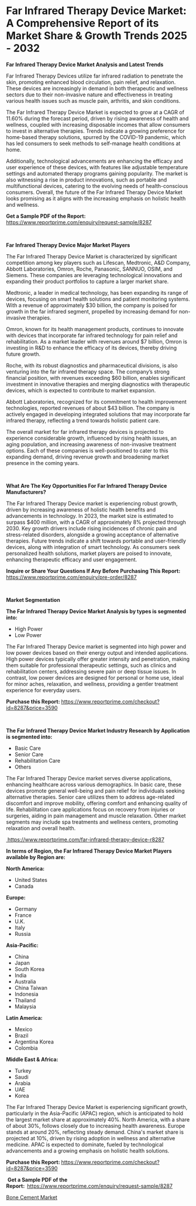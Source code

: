 <p><h1>Far Infrared Therapy Device Market: A Comprehensive Report of its Market Share & Growth Trends 2025 - 2032</h1></p><p><strong>Far Infrared Therapy Device Market Analysis and Latest Trends</strong></p>
<p><p>Far Infrared Therapy Devices utilize far infrared radiation to penetrate the skin, promoting enhanced blood circulation, pain relief, and relaxation. These devices are increasingly in demand in both therapeutic and wellness sectors due to their non-invasive nature and effectiveness in treating various health issues such as muscle pain, arthritis, and skin conditions.</p><p>The Far Infrared Therapy Device Market is expected to grow at a CAGR of 11.60% during the forecast period, driven by rising awareness of health and wellness, coupled with increasing disposable incomes that allow consumers to invest in alternative therapies. Trends indicate a growing preference for home-based therapy solutions, spurred by the COVID-19 pandemic, which has led consumers to seek methods to self-manage health conditions at home.</p><p>Additionally, technological advancements are enhancing the efficacy and user experience of these devices, with features like adjustable temperature settings and automated therapy programs gaining popularity. The market is also witnessing a rise in product innovations, such as portable and multifunctional devices, catering to the evolving needs of health-conscious consumers. Overall, the future of the Far Infrared Therapy Device Market looks promising as it aligns with the increasing emphasis on holistic health and wellness.</p></p>
<p><strong>Get a Sample PDF of the Report:&nbsp;</strong> <a href="https://www.reportprime.com/enquiry/request-sample/8287?utm_campaign=2274&utm_medium=2&utm_source=Github&utm_content=ia&utm_term=19032025&utm_id=far-infrared-therapy-device">https://www.reportprime.com/enquiry/request-sample/8287</a></p>
<p>&nbsp;</p>
<p><strong>Far Infrared Therapy Device Major Market Players</strong></p>
<p><p>The Far Infrared Therapy Device Market is characterized by significant competition among key players such as Lifescan, Medtronic, A&D Company, Abbott Laboratories, Omron, Roche, Panasonic, SANNUO, OSIM, and Siemens. These companies are leveraging technological innovations and expanding their product portfolios to capture a larger market share.</p><p>Medtronic, a leader in medical technology, has been expanding its range of devices, focusing on smart health solutions and patient monitoring systems. With a revenue of approximately $30 billion, the company is poised for growth in the far infrared segment, propelled by increasing demand for non-invasive therapies.</p><p>Omron, known for its health management products, continues to innovate with devices that incorporate far infrared technology for pain relief and rehabilitation. As a market leader with revenues around $7 billion, Omron is investing in R&D to enhance the efficacy of its devices, thereby driving future growth.</p><p>Roche, with its robust diagnostics and pharmaceutical divisions, is also venturing into the far infrared therapy space. The company’s strong financial position, with revenues exceeding $60 billion, enables significant investment in innovative therapies and merging diagnostics with therapeutic devices, which is expected to contribute to market expansion.</p><p>Abbott Laboratories, recognized for its commitment to health improvement technologies, reported revenues of about $43 billion. The company is actively engaged in developing integrated solutions that may incorporate far infrared therapy, reflecting a trend towards holistic patient care.</p><p>The overall market for far infrared therapy devices is projected to experience considerable growth, influenced by rising health issues, an aging population, and increasing awareness of non-invasive treatment options. Each of these companies is well-positioned to cater to this expanding demand, driving revenue growth and broadening market presence in the coming years.</p></p>
<p>&nbsp;</p>
<p><strong>What Are The Key Opportunities For Far Infrared Therapy Device Manufacturers?</strong></p>
<p><p>The Far Infrared Therapy Device market is experiencing robust growth, driven by increasing awareness of holistic health benefits and advancements in technology. In 2023, the market size is estimated to surpass $400 million, with a CAGR of approximately 8% projected through 2030. Key growth drivers include rising incidences of chronic pain and stress-related disorders, alongside a growing acceptance of alternative therapies. Future trends indicate a shift towards portable and user-friendly devices, along with integration of smart technology. As consumers seek personalized health solutions, market players are poised to innovate, enhancing therapeutic efficacy and user engagement.</p></p>
<p><strong>Inquire or Share Your Questions If Any Before Purchasing This Report:</strong> <a href="https://www.reportprime.com/enquiry/pre-order/8287?utm_campaign=2274&utm_medium=2&utm_source=Github&utm_content=ia&utm_term=19032025&utm_id=far-infrared-therapy-device">https://www.reportprime.com/enquiry/pre-order/8287</a></p>
<p>&nbsp;</p>
<p><strong>Market Segmentation</strong></p>
<p><strong>The Far Infrared Therapy Device Market Analysis by types is segmented into:</strong></p>
<p><ul><li>High Power</li><li>Low Power</li></ul></p>
<p><p>The Far Infrared Therapy Device market is segmented into high power and low power devices based on their energy output and intended applications. High power devices typically offer greater intensity and penetration, making them suitable for professional therapeutic settings, such as clinics and rehabilitation centers, addressing severe pain or deep tissue issues. In contrast, low power devices are designed for personal or home use, ideal for minor aches, relaxation, and wellness, providing a gentler treatment experience for everyday users.</p></p>
<p><strong>Purchase this Report:&nbsp;</strong><a href="https://www.reportprime.com/checkout?id=8287&price=3590&utm_campaign=2274&utm_medium=2&utm_source=Github&utm_content=ia&utm_term=19032025&utm_id=far-infrared-therapy-device">https://www.reportprime.com/checkout?id=8287&price=3590</a></p>
<p>&nbsp;</p>
<p><strong>The Far Infrared Therapy Device Market Industry Research by Application is segmented into:</strong></p>
<p><ul><li>Basic Care</li><li>Senior Care</li><li>Rehabilitation Care</li><li>Others</li></ul></p>
<p><p>The Far Infrared Therapy Device market serves diverse applications, enhancing healthcare across various demographics. In basic care, these devices promote general well-being and pain relief for individuals seeking alternative therapies. Senior care utilizes them to address age-related discomfort and improve mobility, offering comfort and enhancing quality of life. Rehabilitation care applications focus on recovery from injuries or surgeries, aiding in pain management and muscle relaxation. Other market segments may include spa treatments and wellness centers, promoting relaxation and overall health.</p></p>
<p><a href="https://www.reportprime.com/far-infrared-therapy-device-r8287?utm_campaign=2274&utm_medium=2&utm_source=Github&utm_content=ia&utm_term=19032025&utm_id=far-infrared-therapy-device">&nbsp;https://www.reportprime.com/far-infrared-therapy-device-r8287</a></p>
<p><strong>In terms of Region, the Far Infrared Therapy Device Market Players available by Region are:</strong></p>
<p>
    <p> <strong> North America: </strong>
        <ul>
            <li>United States</li>
            <li>Canada</li>
        </ul>
        </p> 
    <p> <strong> Europe: </strong>
        <ul>
            <li>Germany</li>
            <li>France</li>
            <li>U.K.</li>
            <li>Italy</li>
            <li>Russia</li>
        </ul>
        </p> 
    <p> <strong> Asia-Pacific: </strong>
        <ul>
            <li>China</li>
            <li>Japan</li>
            <li>South Korea</li>
            <li>India</li>
            <li>Australia</li>
            <li>China Taiwan</li>
            <li>Indonesia</li>
            <li>Thailand</li>
            <li>Malaysia</li>
        </ul>
        </p> 
    <p> <strong> Latin America: </strong>
        <ul>
            <li>Mexico</li>
            <li>Brazil</li>
            <li>Argentina Korea</li>
            <li>Colombia</li>
        </ul>
        </p> 
    <p> <strong> Middle East & Africa: </strong>
        <ul>
            <li>Turkey</li>
            <li>Saudi</li>
            <li>Arabia</li>
            <li>UAE</li>
            <li>Korea</li>
        </ul>
    </p>
    </p>
<p><p>The Far Infrared Therapy Device Market is experiencing significant growth, particularly in the Asia-Pacific (APAC) region, which is anticipated to hold the largest market share at approximately 40%. North America, with a share of about 30%, follows closely due to increasing health awareness. Europe stands at around 20%, reflecting steady demand. China's market share is projected at 10%, driven by rising adoption in wellness and alternative medicine. APAC is expected to dominate, fueled by technological advancements and a growing emphasis on holistic health solutions.</p></p>
<p><strong>Purchase this Report: </strong><a href="https://www.reportprime.com/checkout?id=8287&price=3590&utm_campaign=2274&utm_medium=2&utm_source=Github&utm_content=ia&utm_term=19032025&utm_id=far-infrared-therapy-device">https://www.reportprime.com/checkout?id=8287&price=3590</a></p>
<p>&nbsp;<strong>Get a Sample PDF of the Report:&nbsp;&nbsp;</strong><a href="https://www.reportprime.com/enquiry/request-sample/8287?utm_campaign=2274&utm_medium=2&utm_source=Github&utm_content=ia&utm_term=19032025&utm_id=far-infrared-therapy-device">https://www.reportprime.com/enquiry/request-sample/8287</a></p>
<p><strong></strong></p>
<p><p><a href="https://github.com/vandelmanize/Market-Research-Report-List-1/blob/main/bone-cement-market.md?utm_campaign=2274&utm_medium=2&utm_source=Github&utm_content=ia&utm_term=19032025&utm_id=far-infrared-therapy-device">Bone Cement Market</a></p></p>